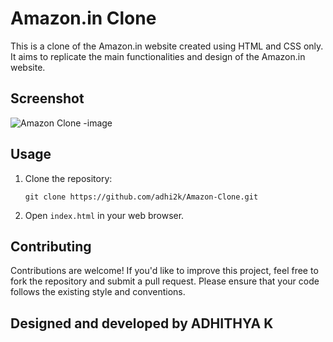 # Amazon.in Clone

This is a clone of the Amazon.in website created using HTML and CSS only. It aims to replicate the main functionalities and design of the Amazon.in website.


## Screenshot
![Amazon Clone -image](https://github.com/user-attachments/assets/3101be11-7288-4e4f-886a-682b1678d521)

## Usage

1. Clone the repository:

   ```
   git clone https://github.com/adhi2k/Amazon-Clone.git
   ```

2. Open `index.html` in your web browser.

## Contributing

Contributions are welcome! If you'd like to improve this project, feel free to fork the repository and submit a pull request. Please ensure that your code follows the existing style and conventions.

## Designed and developed by ADHITHYA K 
